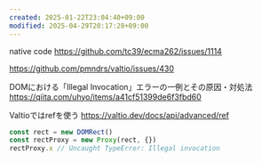 ```yaml
---
created: 2025-01-22T23:04:40+09:00
modified: 2025-04-29T20:17:28+09:00
---
```


native code
https://github.com/tc39/ecma262/issues/1114

https://github.com/pmndrs/valtio/issues/430

DOMにおける「Illegal Invocation」エラーの一例とその原因・対処法
https://qiita.com/uhyo/items/a41cf51399de6f3fbd60

Valtioではrefを使う
https://valtio.dev/docs/api/advanced/ref

```js
const rect = new DOMRect()
const rectProxy = new Proxy(rect, {})
rectProxy.x // Uncaught TypeError: Illegal invocation
```